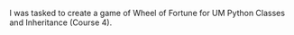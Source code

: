 I was tasked to create a game of Wheel of Fortune for UM Python Classes and Inheritance (Course 4). 
